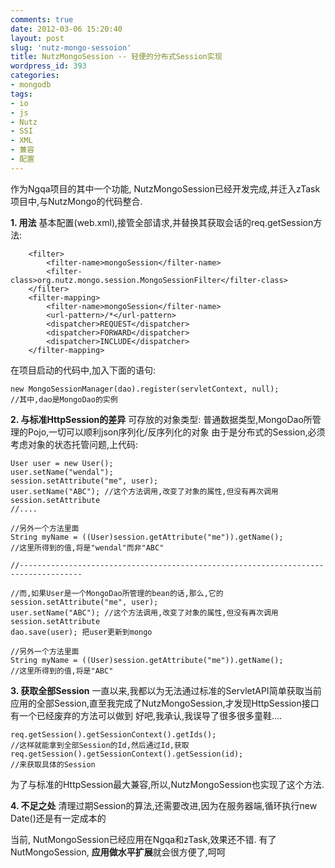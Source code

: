 ```yaml
---
comments: true
date: 2012-03-06 15:20:40
layout: post
slug: 'nutz-mongo-sessoion'
title: NutzMongoSession -- 轻便的分布式Session实现
wordpress_id: 393
categories:
- mongodb
tags:
- io
- js
- Nutz
- SSI
- XML
- 兼容
- 配置
---
```


作为Ngqa项目的其中一个功能, NutzMongoSession已经开发完成,并迁入zTask项目中,与NutzMongo的代码整合.

**1. 用法**
基本配置(web.xml),接管全部请求,并替换其获取会话的req.getSession方法:

    
    
        <filter>
            <filter-name>mongoSession</filter-name>
            <filter-class>org.nutz.mongo.session.MongoSessionFilter</filter-class>
        </filter>
        <filter-mapping>
            <filter-name>mongoSession</filter-name>
            <url-pattern>/*</url-pattern>
    		<dispatcher>REQUEST</dispatcher>
    		<dispatcher>FORWARD</dispatcher>
    		<dispatcher>INCLUDE</dispatcher>
        </filter-mapping>
    



在项目启动的代码中,加入下面的语句:

    
    
    new MongoSessionManager(dao).register(servletContext, null);
    //其中,dao是MongoDao的实例
    



**2. 与标准HttpSession的差异**
可存放的对象类型: 普通数据类型,MongoDao所管理的Pojo,一切可以顺利json序列化/反序列化的对象
由于是分布式的Session,必须考虑对象的状态托管问题,上代码:

    
    
    User user = new User();
    user.setName("wendal");
    session.setAttribute("me", user);
    user.setName("ABC"); //这个方法调用,改变了对象的属性,但没有再次调用session.setAttribute
    //....
    
    //另外一个方法里面
    String myName = ((User)session.getAttribute("me")).getName();
    //这里所得到的值,将是"wendal"而非"ABC"
    
    //------------------------------------------------------------------------------------
    
    //而,如果User是一个MongoDao所管理的bean的话,那么,它的
    session.setAttribute("me", user);
    user.setName("ABC"); //这个方法调用,改变了对象的属性,但没有再次调用session.setAttribute
    dao.save(user); 把user更新到mongo
    
    //另外一个方法里面
    String myName = ((User)session.getAttribute("me")).getName();
    //这里所得到的值,将是"ABC"
    
    



**3. 获取全部Session**
一直以来,我都以为无法通过标准的ServletAPI简单获取当前应用的全部Session,直至我完成了NutzMongoSession,才发现HttpSession接口有一个已经废弃的方法可以做到
好吧,我承认,我误导了很多很多童鞋....

    
    
    req.getSession().getSessionContext().getIds();
    //这样就能拿到全部Session的Id,然后通过Id,获取
    req.getSession().getSessionContext().getSession(id);
    //来获取具体的Session
    


为了与标准的HttpSession最大兼容,所以,NutzMongoSession也实现了这个方法.

**4. 不足之处**
清理过期Session的算法,还需要改进,因为在服务器端,循环执行new Date()还是有一定成本的

当前, NutMongoSession已经应用在Ngqa和zTask,效果还不错.
有了NutMongoSession, **应用做水平扩展**就会很方便了,呵呵
